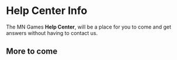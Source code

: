# Help Center Info

The MN Games **Help Center**, will be a place for you to come and get answers without having to contact us.

## More to come
